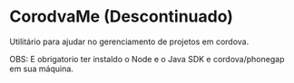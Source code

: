 # CorodvaMe (Descontinuado)

Utilitário para ajudar no gerenciamento de projetos em cordova.

OBS:
E obrigatorio ter instaldo o Node e o Java SDK e cordova/phonegap em sua máquina.
